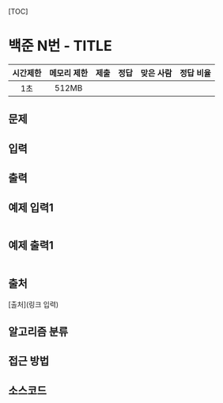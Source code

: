 [TOC]

# 백준 N번 - TITLE

| 시간제한 | 메모리 제한 | 제출 | 정답 | 맞은 사람 | 정답 비율 |
| :------: | :---------: | :--: | :--: | :-------: | :-------: |
|   1초    |    512MB    |      |      |           |           |



## 문제













## 입력









## 출력







## 예제 입력1

``` html

```

## 예제 출력1

```html

```

## 출처

[출처](링크 입력)

## 알고리즘 분류



## 접근 방법







## 소스코드

```c++


```

